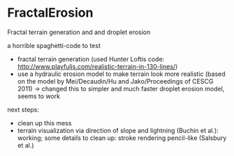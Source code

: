 # FractalErosion
Fractal terrain generation and and droplet erosion

a horrible spaghetti-code to test
- fractal terrain generation (used Hunter Loftis code: http://www.playfuljs.com/realistic-terrain-in-130-lines/)
- use a hydraulic erosion model to make terrain look more realistic (based on the model by Mei/Decaudin/Hu and Jako/Proceedings of CESCG 2011) -> changed this to simpler and much faster droplet erosion model, seems to work

next steps:
- clean up this mess
- terrain visualization via direction of slope and lightning (Buchin et al.): working; some details to clean up: stroke rendering pencil-like (Salsbury et al.)
